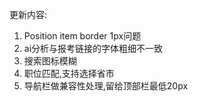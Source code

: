 更新内容: 
  1. Position item border 1px问题
  2. ai分析与报考链接的字体粗细不一致
  3. 搜索图标模糊
  4. 职位匹配,支持选择省市 
  5. 导航栏做兼容性处理,留给顶部栏最低20px